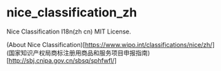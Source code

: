 # nice_classification_zh
Nice Classification I18n(zh cn)
MIT License.

(About Nice Classification)[https://www.wipo.int/classifications/nice/zh/]
(国家知识产权局商标注册用商品和服务项目申报指南)[http://sbj.cnipa.gov.cn/sbsq/sphfwfl/]
